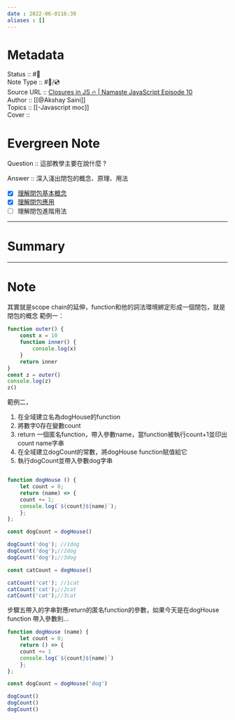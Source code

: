 ```yaml
---
date : 2022-06-0116:39
aliases : []
---
```

# Metadata
Status :: #🌱 <br>
Note Type :: #📨/💿 <br>
Source URL :: [Closures in JS 🔥 | Namaste JavaScript Episode 10](https://www.youtube.com/watch?v=qikxEIxsXco&t=275s) <br>
Author :: [[@Akshay Saini]] <br>
Topics :: [[-Javascript moc]] <br>
Cover ::

# Evergreen Note

Question :: 這部教學主要在說什麼 ?

Answer :: 深入淺出閉包的概念、原理、用法
- [x] [理解閉包基本概念 ](https://youtu.be/qikxEIxsXco?t=675)
- [x] [理解閉包應用 ](https://pjchender.blogspot.com/2017/05/javascript-closure.html)
- [ ] 理解閉包進階用法
---

# Summary 

---

# Note
其實就是scope chain的延伸，function和他的詞法環境綁定形成一個閉包，就是閉包的概念
範例一：
```js
function outer() {
	const x = 10
	function inner() {
		console.log(x)
	}
	return inner
}
const z = outer()
console.log(z)
z()
```

範例二，
1. 在全域建立名為dogHouse的function
2. 將數字0存在變數count
3. return 一個匿名function，帶入參數name，當function被執行count+1並印出count name字串
4. 在全域建立dogCount的常數，將dogHouse function賦值給它
5. 執行dogCount並帶入參數dog字串

```js

function dogHouse () {
	let count = 0;
	return (name) => {
	count += 1;
	console.log(`${count}${name}`);
	};
};

const dogCount = dogHouse()

dogCount('dog'); //1dog
dogCount('dog');//2dog
dogCount('dog');//3dog

const catCount = dogHouse()

catCount('cat'); //1cat
catCount('cat');//2cat
catCount('cat');//3cat
```
步驟五帶入的字串對應return的匿名function的參數，如果今天是在dogHouse function 帶入參數則...

```js
function dogHouse (name) {
	let count = 0;
	return () => {
	count += 1
	console.log(`${count}${name}`)
	};
};

const dogCount = dogHouse('dog')

dogCount()
dogCount()
dogCount()
```



